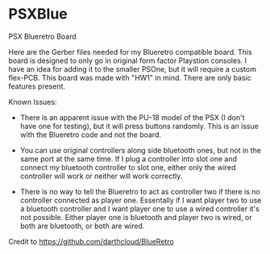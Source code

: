 # PSXBlue
PSX Blueretro Board

Here are the Gerber files needed for my Blueretro compatible board.  This board is designed to only go in original form factor Playstion consoles. I have an idea for adding it to the smaller PSOne, but it will require a custom flex-PCB. This board was made with "HW1" in mind.  There are only basic features present.

Known Issues:
- There is an apparent issue with the PU-18 model of the PSX (I don't have one for testing), but it will press buttons randomly.  This is an issue with the Blueretro code and not the board.

- You can use original controllers along side bluetooth ones, but not in the same port at the same time.  If I plug a controller into slot one and connect my bluetooth controller to slot one, either only the wired controller will work or neither will work correctly.  

- There is no way to tell the Blueretro to act as controller two if there is no controller connected as player one.  Essentally if I want player two to use a bluetooth controller and I want player one to use a wired controller it's not possible.  Either player one is bluetooth and player two is wired, or both are bluetooth, or both are wired.


Credit to https://github.com/darthcloud/BlueRetro
